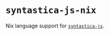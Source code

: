 # `syntastica-js-nix`

Nix language support for
[`syntastica-js`](https://www.npmjs.com/package/@syntastica/core).
